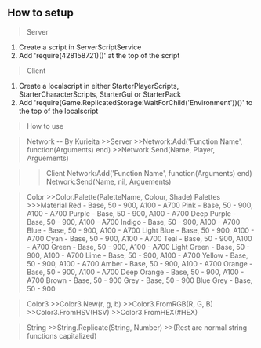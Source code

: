 **How to setup**
------------

>Server
  
 1. Create a script in ServerScriptService
 2. Add 'require(428158721)()' at the top of the script

>Client

1. Create a localscript in either StarterPlayerScripts, StarterCharacterScripts, StarterGui or StarterPack
2. Add 'require(Game.ReplicatedStorage:WaitForChild('Environment'))()' to the top of the localscript

>How to use

>Network -- By Kurieita
	  >>Server
      >>Network:Add('Function Name', function(Arguments) end)
      >>Network:Send(Name, Player, Arguements)
      
   >>Client
   >>Network:Add('Function Name', function(Arguments) end)
   >>Network:Send(Name, nil, Arguements)

>Color
      >>Color.Palette(PaletteName, Colour, Shade)
        Palettes
        >>>Material
            Red - Base, 50 - 900, A100 - A700
            Pink - Base, 50 - 900, A100 - A700
            Purple - Base, 50 - 900, A100 - A700
            Deep Purple - Base, 50 - 900, A100 - A700
            Indigo - Base, 50 - 900, A100 - A700
            Blue - Base, 50 - 900, A100 - A700
            Light Blue - Base, 50 - 900, A100 - A700
            Cyan - Base, 50 - 900, A100 - A700
            Teal - Base, 50 - 900, A100 - A700
            Green - Base, 50 - 900, A100 - A700
            Light Green - Base, 50 - 900, A100 - A700
            Lime - Base, 50 - 900, A100 - A700
            Yellow - Base, 50 - 900, A100 - A700
            Amber - Base, 50 - 900, A100 - A700
            Orange - Base, 50 - 900, A100 - A700
            Deep Orange - Base, 50 - 900, A100 - A700
            Brown - Base, 50 - 900
            Grey - Base, 50 - 900
            Blue Grey - Base, 50 - 900
    
   >Color3
    	>>Color3.New(r, g, b)
    	>>Color3.FromRGB(R, G, B)
    	>>Color3.FromHSV(HSV)
    	>>Color3.FromHEX(#HEX)
		
>String
			>>String.Replicate(String, Number)
			>>(Rest are normal string functions capitalized)
